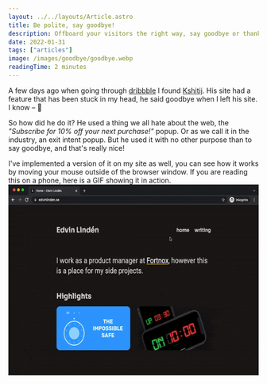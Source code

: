 ```yaml
---
layout: ../../layouts/Article.astro
title: Be polite, say goodbye!
description: Offboard your visitors the right way, say goodbye or thank them for their visit.
date: 2022-01-31
tags: ["articles"]
image: /images/goodbye/goodbye.webp
readingTime: 2 minutes
---
```


A few days ago when going through <a href="https://dribbble.com/" target="_blank" rel="noopener noreferrer">dribbble</a> I found <a href="https://www.kshitij.ws/" target="_blank" rel="noopener noreferrer">Kshitij</a>. His site had a feature that has been stuck in my head, he said goodbye when I left his site. I know – 🤯

So how did he do it? He used a thing we all hate about the web, the <i>"Subscribe for 10% off your next purchase!"</i> popup. Or as we call it in the industry, an exit intent popup. But he used it with no other purpose than to say goodbye, and that's really nice!

I've implemented a version of it on my site as well, you can see how it works by moving your mouse outside of the browser window. If you are reading this on a phone, here is a GIF showing it in action.
<img src="/images/goodbye/goodbye-preview.gif" width="600" height="385" class="my-8 mx-auto shadow-2lg" alt="GIF showing the goodbye feature on exit intent" />
